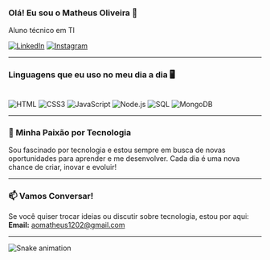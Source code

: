### Olá! Eu sou o Matheus Oliveira 👋
Aluno técnico em TI

[![LinkedIn](https://img.shields.io/badge/LinkedIn-0077B5?style=for-the-badge&logo=linkedin&logoColor=white)](https://www.linkedin.com/in/matheus-oliveira-53b747302?utm_source=share&utm_campaign=share_via&utm_content=profile&utm_medium=ios_app)
[![Instagram](https://img.shields.io/badge/Instagram-E4405F?style=for-the-badge&logo=instagram&logoColor=white)](https://www.instagram.com/theusin.o?jlzcnk3NHQ0aHo3&utm_source=qr)

---

### Linguagens que eu uso no meu dia a dia 🖥️

<div style="display: inline_block"><br/>
  <img alt="HTML" src="https://img.shields.io/badge/HTML5-E34F26?style=for-the-badge&logo=html5&logoColor=white">
  <img alt="CSS3" src="https://img.shields.io/badge/CSS3-1572B6?style=for-the-badge&logo=css3&logoColor=white">
  <img alt="JavaScript" src="https://img.shields.io/badge/JavaScript-F7DF1E?style=for-the-badge&logo=javascript&logoColor=black">
  <img alt="Node.js" src="https://img.shields.io/badge/Node.js-43853D?style=for-the-badge&logo=node.js&logoColor=white">
  <img alt="SQL" src="https://img.shields.io/badge/SQL-4479A1?style=for-the-badge&logo=postgresql&logoColor=white">
  <img alt="MongoDB" src="https://img.shields.io/badge/MongoDB-47A248?style=for-the-badge&logo=mongodb&logoColor=white">
</div>

---

### 🌟 Minha Paixão por Tecnologia

Sou fascinado por tecnologia e estou sempre em busca de novas oportunidades para aprender e me desenvolver. Cada dia é uma nova chance de criar, inovar e evoluir!

---

### 📫 Vamos Conversar!

Se você quiser trocar ideias ou discutir sobre tecnologia, estou por aqui:  
**Email:** [aomatheus1202@gmail.com](mailto:aomatheus1202@gmail.com)

---


<img src="https://raw.githubusercontent.com/rafaeltws/rafaeltws/output/snake.svg" alt="Snake animation" />
